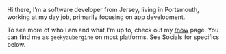 Hi there, I’m a software developer from Jersey, living in Portsmouth, working at my day job, primarily focusing on app development.

To see more of who I am and what I'm up to, check out my [/now](/now/) page. You can find me as `geekyaubergine` on most platforms. See Socials for specifics below.
